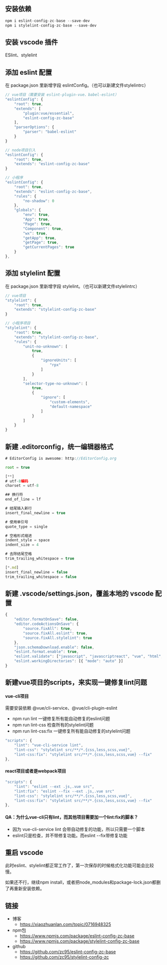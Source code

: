 ## 安装依赖
```js
npm i eslint-config-zc-base --save-dev
npm i stylelint-config-zc-base --save-dev
```

## 安装 vscode 插件
ESlint、stylelint

## 添加 eslint 配置
在 package.json 里新增字段 eslintConfig。（也可以新建文件stylelintrc）

```js
// vue项目（需要安装 eslint-plugin-vue、babel-eslint）
"eslintConfig": {
    "root": true,
    "extends": [
        "plugin:vue/essential",
        "eslint-config-zc-base"
    ],
    "parserOptions": {
        "parser": "babel-eslint"
    }
}

// node项目引入
"eslintConfig": {
    "root": true,
    "extends": "eslint-config-zc-base"
}

// 小程序
"eslintConfig": {
    "root": true,
    "extends": "eslint-config-zc-base",
    "rules": {
        "no-shadow": 0
    },
    "globals": {
        "env": true,
        "App": true,
        "Page": true,
        "Component": true,
        "wx": true,
        "getApp": true,
        "getPage": true,
        "getCurrentPages": true
    }
},
```

## 添加 stylelint 配置
在 package.json 里新增字段 stylelint。（也可以新建文件stylelintrc）

```js
// vue项目
"stylelint": {
    "root": true,
    "extends": "stylelint-config-zc-base"
}

// 小程序项目
"stylelint": {
    "root": true,
    "extends": "stylelint-config-zc-base",
    "rules": {
        "unit-no-unknown": [
            true,
            {
                "ignoreUnits": [
                    "rpx"
                ]
            }
        ],
        "selector-type-no-unknown": [
            true,
            {
                "ignore": [
                    "custom-elements",
                    "default-namespace"
                ]
            }
        ]
    }
}
```

## 新建 .editorconfig，统一编辑器格式
```js
# EditorConfig is awesome: http://EditorConfig.org

root = true

[**]
# utf-8编码
charset = utf-8

## 换行符
end_of_line = lf

# 结尾插入新行
insert_final_newline = true

# 使用单引号
quote_type = single

# 空格形式缩进
indent_style = space
indent_size = 4

# 去除结尾空格
trim_trailing_whitespace = true

[*.md]
insert_final_newline = false
trim_trailing_whitespace = false

```

## 新建 .vscode/settings.json，覆盖本地的 vscode 配置
```js
{
    "editor.formatOnSave": false,
    "editor.codeActionsOnSave": {
        "source.fixAll": true,
        "source.fixAll.eslint": true,
        "source.fixAll.stylelint": true
    },
    "json.schemaDownload.enable": false,
    "eslint.format.enable": true,
    "eslint.validate": ["javascript", "javascriptreact", "vue", "html", "vue-html", "wxml"],
    "eslint.workingDirectories": [{ "mode": "auto" }]
}

```

## 新建vue项目的scripts，来实现一键修复lint问题

#### vue-cli项目
需要安装依赖 @vue/cli-service、@vue/cli-plugin-eslint

- npm run lint 一键修复所有能自动修复的eslint问题
- npm run lint-css 检查所有的stylelint问题
- npm run lint-css:fix 一键修复所有能自动修复的stylelint问题

```js
"scripts": {
    "lint": "vue-cli-service lint",
    "lint-css": "stylelint src/**/*.{css,less,scss,vue}",
    "lint-css:fix": "stylelint src/**/*.{css,less,scss,vue} --fix"
},
```

#### react项目或者是webpack项目
```js
"scripts": {
    "lint": "eslint --ext .js,.vue src",
    "lint:fix": "eslint --fix --ext .js,.vue src"
    "lint-css": "stylelint src/**/*.{css,less,scss,vue}",
    "lint-css:fix": "stylelint src/**/*.{css,less,scss,vue} --fix"
},
```

#### QA：为什么vue-cli只有lint，而其他项目需要加一个lint:fix的脚本？
- 因为 vue-cli-service lint 会带自动修复的功能，所以只需要一个脚本
- eslint只是检查，并不带修复功能。而eslint --fix带修复功能

## 重启 vscode
此时eslint、stylelint都正常工作了，第一次保存的时候格式化功能可能会比较慢。

如果还不行，继续npm install，或者把node_modules和package-lock.json都删了再重新安装依赖。

## 链接
- 博客
    - https://xiaozhuanlan.com/topic/0716948325
- npm包
    - https://www.npmjs.com/package/eslint-config-zc-base
    - https://www.npmjs.com/package/stylelint-config-zc-base
- github
    - https://github.com/zc95/eslint-config-zc-base
    - https://github.com/zc95/stylelint-config-zc
